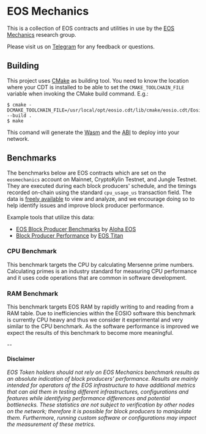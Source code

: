 # EOS Mechanics
This is a collection of EOS contracts and utilities in use by the [EOS Mechanics](https://eosmechanics.com/) research group.

Please visit us on [Telegram](https://t.me/EOSMechanics) for any feedback or questions. 

## Building
This project uses [CMake](https://cmake.org/) as building tool. You need to know the location where your CDT is installed to be able to set the `CMAKE_TOOLCHAIN_FILE` variable when invoking the CMake build command. E.g.:
```shell
$ cmake -DCMAKE_TOOLCHAIN_FILE=/usr/local/opt/eosio.cdt/lib/cmake/eosio.cdt/EosioWasmToolchain.cmake --build .
$ make
```
This comand will generate the [Wasm](https://webassembly.org/) and the [ABI](https://developers.eos.io/welcome/latest/getting-started/smart-contract-development/understanding-ABI-files/#what-is-an-abi) to deploy into your network.

## Benchmarks
The benchmarks below are EOS contracts which are set on the `eosmechanics` account on Mainnet, CryptoKylin Testnet, and Jungle Testnet. They are executed during each block producers' schedule, and the timings recorded on-chain using the standard `cpu_usage_us` transaction field. The data is [freely available](https://eosflare.io/account/eosmechanics) to view and analyze, and we encourage doing so to help identify issues and improve block producer performance.

Example tools that utilize this data:

- [EOS Block Producer Benchmarks](https://www.alohaeos.com/tools/benchmarks) by [Aloha EOS](https://www.alohaeos.com/)
- [Block Producer Performance](https://labs.eostitan.com/#/block-producer-performance) by [EOS Titan](https://eostitan.com/)



### CPU Benchmark

This benchmark targets the CPU by calculating Mersenne prime numbers. Calculating primes is an industry standard for measuring CPU performance and it uses code operations that are common in software development.

### RAM Benchmark

This benchmark targets EOS RAM by rapidly writing to and reading from a RAM table. Due to inefficiencies within the EOSIO software this benchmark is currently CPU heavy and thus we consider it experimental and very similar to the CPU benchmark. As the software performance is improved we expect the results of this benchmark to become more meaningful.

--

#### Disclaimer
*EOS Token holders should not rely on EOS Mechanics benchmark results as an absolute indication of block producers’ performance. Results are mainly intended for operators of the EOS infrastructure to have additional metrics that can aid them in testing different infrastructures, configurations and features while identifying performance differences and potential bottlenecks. These statistics are not subject to verification by other nodes on the network; therefore it is possible for block producers to manipulate them. Furthermore, running custom software or configurations may impact the measurement of these metrics.*

